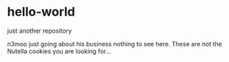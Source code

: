 # hello-world
just another repository

n3moo just going about his business nothing to see here. 
These are not the Nutella cookies you are looking for...
